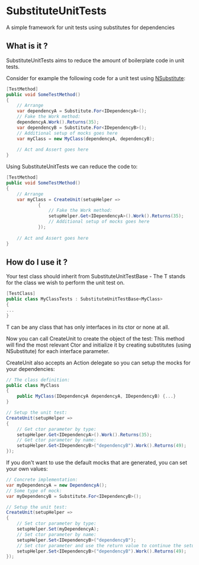 # SubstituteUnitTests
A simple framework for unit tests using substitutes for dependencies

## What is it ?
SubstituteUnitTests aims to reduce the amount of boilerplate code in unit tests.

Consider for example the following code for a unit test using [NSubstitute](http://nsubstitute.github.io/):
```c#
[TestMethod]
public void SomeTestMethod()
{
    // Arrange
    var dependencyA = Substitute.For<IDependencyA>();
    // Fake the Work method:
    dependencyA.Work().Returns(35);
    var dependencyB = Substitute.For<IDependencyB>();
    // Additional setup of mocks goes here
    var myClass = new MyClass(dependencyA, dependencyB);
    
    // Act and Assert goes here 
}
```

Using SubstituteUnitTests we can reduce the code to:
```c#
[TestMethod]
public void SomeTestMethod()
{
    // Arrange
    var myClass = CreateUnit(setupHelper =>
            {
                // Fake the Work method:              
                setupHelper.Get<IDependencyA>().Work().Returns(35);
                // Additional setup of mocks goes here
            });
        
    // Act and Assert goes here 
}
```

## How do I use it ?
Your test class should inherit from SubstituteUnitTestBase<T> - The T stands for the class we wish to perform the unit test on.

```c#
[TestClass]
public class MyClassTests : SubstituteUnitTestBase<MyClass>
{
...
}
```

T can be any class that has only interfaces in its ctor or none at all.

Now you can call CreateUnit to create the object of the test:
This method will find the most relevant Ctor and initialize it by creating substitutes (using NSubstitute) for each interface parameter.

CreateUnit also accepts an Action<IParameterSetupHelper> delegate so you can setup the mocks for your dependencies:
```c#
// The class definition:
public class MyClass
{
    public MyClass(IDependencyA dependencyA, IDependencyB) {...}
}

// Setup the unit test:
CreateUnit(setupHelper =>
{
    // Get ctor parameter by type:              
    setupHelper.Get<IDependencyA>().Work().Returns(35);
    // Get ctor parameter by name:
    setupHelper.Get<IDependencyB>("dependencyB").Work().Returns(49);
});
```

If you don't want to use the default mocks that are generated, you can set your own values:
```c#
// Concrete implementation:
var myDependencyA = new DependencyA();
// Some type of mock:
var myDependencyB = Substitute.For<IDependencyB>();

// Setup the unit test:
CreateUnit(setupHelper =>
{
    // Set ctor parameter by type:              
    setupHelper.Set(myDependencyA);
    // Set ctor parameter by name:
    setupHelper.Set<IDependencyB>("dependencyB");
    // Set ctor parameter and use the return value to continue the setup:
    setupHelper.Set<IDependencyB>("dependencyB").Work().Returns(49);
});
```
